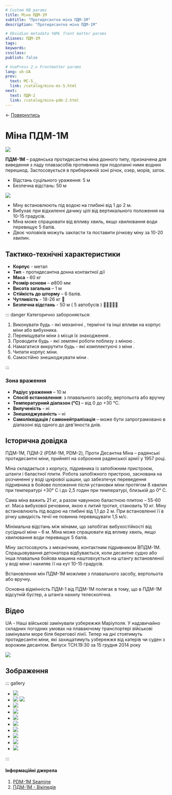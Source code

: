 ```yaml
---
# Custom KB params
title: Міна ПДМ-1М
subtitle: "Протидесантна міна ПДМ-1М"
description: "Протидесантна міна ПДМ-1М"

# Obsidian metadata YAML front matter params
aliases: ПДМ-1М
tags:
keywords:
cssclass:
publish: false

# VuePress 2.x Frontmatter params
lang: uk-UA
prev:
  text: МС-5__
  link: /catalog/mina-ms-5.html
next:
  text: ПДМ-2
  link: /catalog/mina-pdm-2.html
---
```


← [Повернутись](./index.md)

# Міна ПДМ-1М

![](./assets/pdm-1m.png)

**ПДМ-1М** – радянська протидесантна міна донного типу, призначена для виведення з ладу плавзасобів противника при подоланні ними водних перешкод. Застосовується в прибережній зоні річок, озер, морів, заток. 

- Відстань суцільного ураження: 5 м
- Безпечна відстань: 50 м

![](./assets/distance-5.svg)

- Міну встановлюють під водою на глибині від 1 до 2 м.
- Вибухає при відхиленні дачику цілі від вертикального положення на 10-15 градусів.
- Міна може спрацювати від впливу хвиль, якщо хвилювання води перевищує 5 балів.
- Двоє чоловіків можуть закласти та поставити річкову міну за 10-20 хвилин.

## Тактико-технічні характеристики

- **Корпус** - метал
- **Тип** - протидесантна донна контактної дії
- **Маса** - 60 кг
- **Розмір основи** – ∅800 мм
- **Висота загальна** – 1 м
- **Стійкість до шторму** – 6 балів.
- **Чутливість** - 18-26 кг 🛶
- **Безпечна відстань** - 50 м ( 5 автобусів ) 🚌🚌🚌🚌🚌

::: danger Категорично забороняється:

1. Виконувати будь - які механічні , термічні та інші впливи на корпус міни або вибухника.
2. Переміщувати міни з місця їх знаходження .
3. Проводити будь - які земляні роботи поблизу з міною .
4. Намагатися викрутити будь - які комплектуючі з міни .
5. Чипати корпус міни.
6. Самостійно знешкоджувати міни .

:::

### Зона враження

- **Радіус ураження** – 10 м
- **Спосіб встановлення**: з плавального засобу, вертольота або вручну
- **Температурний діапазон (°C)** – від 0 до +30 °C.
- **Вилученість** - ні
- **Знешкоджуваність** – ні
- **Самоліквідація / самонейтралізація** – може бути запрограмовано в діапазоні від одного до дев'яноста днів.

## Історична довідка

ПДМ-1М, ПДМ-2 (PDM-1M, PDM-2), Проти Десантна Міна – радянські протидесантні міни, прийняті на озброєння радянської армії у 1957 році.

Міна складається з корпусу, підривника із запобіжним пристроєм, штанги і баластної плити. Робота запобіжного пристрою, заснована на розчиненні у воді цукрової шашки, що забезпечує переведення підривника в бойове положення після установки міни протягом 8 хвилин при температурі +30° C і до 2,5 годин при температурі, близькій до 0° C.

Сама міна важить 21 кг, а разом чавунною баластною плитою – 55-60 кг. 
Маса вибухової речовини, якою є литий тротил, становить 10 кг. 
Міну встановлюють під водою на глибині від 1,1 до 2 м. При встановленні її в річку швидкість течії не повинна перевищувати 1,5 м/с. 

Мінімальна відстань між мінами, що запобігає вибухостійкості від сусідньої міни – 6 м. Міна може спрацювати від впливу хвиль, якщо хвилювання води перевищує 5 балів.

Міну застосовують з механічним, контактним підривником ВПДМ-1М. Спрацьовування детонатора відбувається, коли десантне судно або інша плавальна бойова машина наштовхується на штангу встановленої у воді міни і нахиляє її на кут 10-15 градусів.

Встановлення мін ПДМ-1М можливе з плавального засобу, вертольота або вручну.

Основна відмінність ПДМ-1 від ПДМ-1М полягає в тому, що в ПДМ-1М відсутній бустер, а штанга нахилу телескопічна.

## Відео

UA - Наші військові замінували узбережжя Маріуполя. У надзвичайно складних погодних умовах на плаваючому транспортері військові замінували море біля берегової лінії. Тепер на дні стоятимуть протидесантні міни, які захищатимуть узбережжя від катерів чи суден з ворожим десантом. Випуск ТСН.19:30 за 15 грудня 2014 року

<div class="video-thumbnail">
  <a href="https://youtu.be/a_yNpnhhUq8" target="_blank">
    <div class="lightboxContainer">
    <img class="play_course" src="./assets/pdm-1m_14.png">
    </div>
  </a>
</div>

## Зображення

::: gallery

- ![](./assets/pdm-1m_2.png)
- ![](./assets/pdm-1m_3.png)
![](./assets/pdm-1m_8.png)
- ![](./assets/pdm-1m_4.png)
- ![](./assets/pdm-1m_5.png)
- ![](./assets/pdm-1m_6.png)
- ![](./assets/pdm-1m_9.png)
- ![](./assets/pdm-1m_10.png)
- ![](./assets/pdm-1m_11.png)
- ![](./assets/pdm-1m_12.png)
- ![](./assets/pdm-1m_13.png)

:::

#### Інформаційні джерела

1. [PDM-1M Seamine](https://cat-uxo.com/explosive-hazards/landmines/pdm-1m-seamine)
2. [ПДМ-1М - Вікіпедія](https://uk.wikipedia.org/wiki/%D0%9F%D0%94%D0%9C-1%D0%9C)

